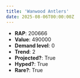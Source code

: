 ```yaml
---
title: 'Wanwood Antlers'
date: 2025-08-06T00:00:00Z
---
```

- **RAP**: 200666
- **Value**: 490000
- **Demand level**: 0
- **Trend**: 2
- **Projected?**: True
- **Hyped?**: True
- **Rare?**: True

